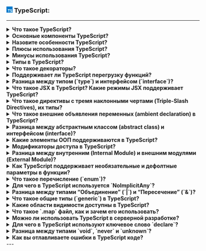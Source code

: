 <h3>
  <img src="../assets/TypeScript.png" width="16" height="16" />
  <span>TypeScript:</span>
</h3>

---
<details><summary><b>Что такое TypeScript?</b></summary>

TypeScript (TS, TScript или «тайпскрипт») — это язык программирования для веб-разработки, основанный на JavaScript.
Делает код понятнее и надежнее, добавляет статическую типизацию (переменные привязаны к конкретным типам данных), а
также может быть скомпилирован в JavaScript. TypeScript используют фронтенд- и бэкенд-разработчики.

Другими словами, TypeScript — это JavaScript ES6 с некоторыми дополнительными возможностями. JavaScript — это язык
сценариев, более похожий на Python, тогда как TypeScript — это объектно-ориентированный язык со статической типизацией,
сравнимый с Java и C#.
</details>

<details><summary><b>Основные компоненты TypeScript?</b></summary>

TypeScript включает в себя три основных компонента:

Язык. Это, с точки зрения разработчиков, самая важная часть TypeScript. «Язык» — это синтаксис, ключевые слова, всё то,
что позволяет писать программы на TypeScript.
Компилятор. TypeScript обладает компилятором с открытым исходным кодом, он является кросс-платформенным, с открытой
спецификацией, и написан на TypeScript. Компилятор выполняет преобразование TypeScript-кода в JavaScript-код. Кроме
того, если с программой что-то не так, он выдаёт сообщения об ошибках. Он позволяет объединять несколько
TypeScript-файлов в один выходной JS-файл и умеет создавать карты кода.
Вспомогательные инструменты. Вспомогательные инструменты TypeScript предназначены для облегчения процесса разработки с
его использованием в различных IDE. Среди них — Visual Studio, VS Code, Sublime, различные средства для быстрого запуска
TS-кода, и другие.

</details>

<details><summary><b>Назовите особенности TypeScript?</b></summary>
- Кроссплатформенность: Компилятор TypeScript можно установить в любой операционной системе: Windows, macOS и Linux.
- Объектно-ориентированный язык: TypeScript предоставляет все стандартные функции ООП, такие как классы, интерфейсы и модули.
- Статическая типизация: TypeScript использует статическую типизацию и помогает проверять типы во время компиляции. Таким образом, вы можете обнаружить ошибки при написании кода без запуска скрипта.
- Необязательная статическая типизация: TypeScript также допускает использование динамической типизации, если вы привыкли к ней в JavaScript.
- Манипуляции с DOM: Вы можете использовать TypeScript для управления DOM для добавления или удаления элементов клиентской веб-страницы.
</details>

<details><summary><b>Плюсы использования TypeScript?</b></summary>

- TypeScript вносит порядок в код.
- Проще дебажить код, т.к. ошибки видны до компиляции еще во время написания кода.
- Статическая типизация TypeScript делает код более читабельным и структурированным чем JavaScript.
- Возможность использования на разных платформах как в клиентских, так и в серверных проектах благодаря универсальной
  транспиляции.

</details>

<details><summary><b>Минусы использования TypeScript?</b></summary>

- Кодирование с помощью TypeScript требует длительного процесса компиляции.
- DefinitelyTyped — в некоторых случаях отсутствуют популярные библиотеки.
- .ts .d.ts .map — большое количество дополнительных файлов после компилирования ts-файла.
- Неявная статическая типизация. Если объявим переменную типа any, то никакой пользы от статической типизации не
  получим.- Шаг компиляции необходим для преобразования TypeScript в JavaScript, если мы хотим запустить приложение
  TypeScript в браузере.

</details>

<details><summary><b>Типы в TypeScript?</b></summary>

**Number:** используется для представления значений чисел. Все числа в TypeScript хранятся как значения с плавающей
запятой.

**String:** представляет собой последовательность символов, хранящуюся как код Unicode UTF-16. Строки заключаются в
одинарные или двойные кавычки.

**Boolean:** логический тип данных. Имеет значение true или false.

**Null:** Null представляет переменную, значение которой не определено.

**Undefined:** литерал, который является отправной точкой всех переменных.

**Void:** тип, присвоенный методам, не имеющим возвращаемого значения.

**Array:** представляет собой коллекцию элементов одного типа.

**Tuple (кортеж):** представляет собой массив с фиксированным количеством элементов разных типов.

**Enum (перечисление):** представляет собой набор именованных констант.

**Any:** представляет любой тип.

**Symbol**

**Never:** также представляет отсутствие значения и используется в качестве возвращаемого типа функций, которые
генерируют или возвращают ошибку.
</details>

<details><summary><b>Что такое декораторы?</b></summary>
Декоратор — это специальный вид описания, который можно присоединить к декларации класса, метода, get свойства, свойства или параметра. Декораторы используют форму @expression, то есть при использовании ставится символ @ перед именем декоратора. Хотя по сути expression может быть любая функция. Эта функция будет вызвана в процессе выполнения программы, причем вызывающий код добавит аргументы с информацией о том объекте, который был задекорирован.

Другими словами, декоратор — это способ добавить дополнительное поведение классу, функции, свойству или параметру. При
использовании, среда исполнения сначала вызовет функцию-декоратор, и только потом будет выполнен основной сценарий
объекта (если код декоратора содержит этот вызов). При наличии нескольких декораторов, они будет вызваны по очереди,
сверху вниз.

Пример:

        function MethodDecorator(targer: Object, propertyKey: string, propertyDescriptor) {
            console.log(propertyKey); //printName
            propertyDescriptor.value = function(...args: any[]) {
                return `Hello, ${args}`
            }
        }

        class User {
            name: string

            @MethodDecorator
            printName(name: string): string {
                return name
            } 
        }

        const user = new User();
        console.log(user.printName('Alex')); //Hello, Alex

https://www.youtube.com/watch?v=HU8W-oEi-EA&ab_channel=TechJavascript

https://habr.com/ru/articles/494668/

</details>

<details><summary><b>Поддерживает ли TypeScript перегрузку функций?</b></summary>
Перегрузка функции - это способ определить функцию с несколькими вариантами типов и реализаций. Перегруженная функция может иметь несколько определений, которые отличаются по количеству и типу параметров.

    function add(a: string, b: string): string;
    function add(a: number, b: number): number;
    function add(a: any, b: any): any {
        return a + b;
    }

</details>

<details><summary><b>Разница между типом (`type`) и интерфейсом (`interface`)?</b></summary>

**_Интерфейс_** – именованный тип объекта.

**_Тип_** – задаёт псевдоним для любой разновидности типа, включая примитивные, типы-объекты и пересечения.

- Тип нельзя открыть для добавления новых свойств, интерфейс всегда расширяем (extends ... {});
- Тип нельзя изменить после создания, интерфейс можно;
- Интерфейсы могут использоваться только для объявления форм объектов, а не для переименования примитивов. Оператор type
  позволяет определить новый псевдоним для существующего типа. Оператор фактически добавляет дополнительное имя для
  существующего типа. Новый тип данных при этом не создаётся;
- Интерфейсы поддерживают декларативное слияние, а псевдонимы типов нет. Объявив два или более интерфейса с одинаковыми
  идентификаторами (именами), мы получим один общий интерфейс.

https://htmlacademy.ru/blog/js/types-vs-interfaces
</details>

<details><summary><b>Что такое JSX в TypeScript? Какие режимы JSX поддерживает TypeScript?</b></summary>
JSX - это встраиваемый XML-подобный синтаксис, который позволяет создавать HTML. TypeScript поддерживает встраивание, проверку типов и компиляцию JSX непосредственно в JavaScript.

</details>

<details><summary><b>Что такое директивы с тремя наклонными чертами (Triple-Slash Directives), их типы?</b></summary>
Директивы с тройной косой чертой - это однострочные комментарии, содержащие тег XML для использования в качестве директив компилятора. Каждая директива указывает, что загружать в процессе компиляции. Директивы с тройной косой чертой работают только в верхней части своего файла и будут рассматриваться как обычные комментарии в любом другом месте файла.

    /// <reference path="..." /> - является наиболее распространенной директивой и определяет зависимость между файлами.

    /// <reference types="..." /> - похож на path, но определяет зависимость для пакета.

    /// <reference lib="..." /> - позволяет явно включить встроенный файл lib.

</details>

<details><summary><b>Что такое внешние объявления переменных (ambient declaration) в TypeScript?</b></summary>

Внешнее объявление переменной (ambient declaration) — это механизм, который позволяет сообщать компилятору TypeScript о
том, что некий исходный код существует где-то за пределами текущего файла. Внешние объявления помогают интегрировать в
TS-программы сторонние JavaScript-библиотеки.

Эти объявления делают в файле объявления типов с расширением .d.ts. Внешние переменные или модули объявляют так:

    declare module Module_Name {
    }

Файлы, в которых находится внешний код, должны быть подключены в TS-файле, использующем их, так:

    /// <reference path=" Sample.d.ts"></reference>

</details>

<details><summary><b>Разница между абстрактным классом (abstract class) и интерфейсом (interface)?</b></summary>

**_Абстрактный класс_** — это «заготовка» класса: реализовано большинство методов (включая внутренние), кроме
нескольких.

_**Интерфейс**_ — это абстрактный класс, у которого ни один метод не реализован, все они публичные и нет переменных
класса.

Интерфейс нужен обычно когда описывается только интерфейс (тавтология). Например, один класс хочет дать другому
возможность доступа к некоторым своим методам, но не хочет себя «раскрывать». Поэтому он просто реализует интерфейс.

Абстрактный класс нужен, когда нужно семейство классов, у которых есть много общего. Конечно, можно применить и
интерфейс, но тогда нужно будет писать много идентичного кода.
</details>

<details><summary><b>Какие элементы ООП поддерживаются в TypeScript?</b></summary>

- **Классы**;
- **Статические свойства и функции**: для определения статических функций и свойств используется ключевое слово static;
- **Наследование**: одним из ключевых элементов ООП является наследование, которое в TS реализуется c помощью ключевого
  слова extends. При помощи extends мы можем наследовать от базового класса и описать классы наследники;
- **Интерфейсы**: для определения кастомного типа данных без реализации в TS (и не только) используются интерфейсы.
  Чтобы объявить интерфейс, используется ключевое слово Interface;
- **Инкапсуляция**: для сокрытия внешнего доступа к состоянию объекта и управления доступом к этому состоянию, в TS
  используется два модификатора: public и private. Внутри нашего класса мы можем писать недоступные извне методы и
  манипулировать с их помощью. По умолчанию поля и методы имеют доступ public;
- **Generic**: typeScript позволяет создавать Generic-типы.

<code>function имя_функции(имя_переменной: Т): Т</code>

Где Т — тип, которым типизирована функция. Также TS поддерживает типизацию интерфейсов и классов.
</details>

<details><summary><b>Модификаторы доступа в TypeScript?</b></summary>

Модификаторы доступа позволяют сокрыть состояние объекта от внешнего доступа и управлять доступом к этому состоянию. В
TypeScript три модификатора: **_public, protected и private_**.

По умолчанию все члены класса в TypeScript являются **public** (общедоступными). Доступ к ним можно получить где угодно
без каких-либо ограничений.

Если же к свойствам и методам применяется модификатор **private**, то к ним нельзя будет обратиться извне при создании
объекта данного класса;

Модификатор **protected** определяет поля и методы, которые из вне класса видны только в классах-наследниках;
</details>

<details><summary><b>Разница между внутренним (Internal Module) и внешним модулями (External Module)?</b></summary>

**Внешний модуль**

Например. В файле main.d.ts:

    import log = module("log");
    log.message("hello");

Этот ссылается на внешний модуль log, который определен в файле log.ts.

    export function message(s: string) {
        console.log(s);
    }

**Внутренний модуль**

В этом файле есть два внутренних модуля X.Y.Z.

    module A.B.C {
        import XYZ = X.Y.Z;
        export function ping(x: number) {
            if (x > 0) {
                XYZ.pong(x – 1)
            };
        }
    }

    module X.Y.Z {
        import ABC = A.B.C;
        export function pong(x: number) {
            if (x > 0) {
                ABC.ping(x – 1)
            };
        }
    }

</details>

<details><summary><b>Как TypeScript поддерживает необязательные и дефолтные параметры в функции?</b></summary>

В TS можно пометить параметр как **_опциональный_** с помощью ?:

    function f(x?: number) {
        // ...
    }
    f() // OK
    f(10) // OK

Несмотря на то, что тип параметра определен как number, параметр x на самом деле имеет тип number | undefined, поскольку
неопределенные параметры в JS получают значение undefined.

Мы также можем указать **_"дефолтный" параметр_** (параметр по умолчанию):

    function f(x = 10) {
        // ...
    }

Теперь в теле функции f параметр x будет иметь тип number, поскольку любой аргумент со значением undefined будет заменен
на 10. Обратите внимание: явная передача undefined означает "отсутствующий" аргумент.
</details>

<details><summary><b>Что такое перечисление (`enum`)?</b></summary>
В TypeScript enum представляют собой структуры данных постоянной длины, которые содержат набор констант. 

Enum полезны при присвоении свойств или значений, которые могут быть только определенным количеством возможных значений.
Одним из распространенных примеров является значение масти одной карты в колоде игральных карт. Есть только 4 масти и не
существует других возможных значений, и эти значения вряд ли изменятся. По этой причине enum было бы эффективным и ясным
способом описания возможных мастей карты.

    enum Direction {
        Clubs = "Clubs",
        Diamonds = "Diamonds",
        Hearts = "Hearts",
        Spades = "Spades"
    }

</details>

<details><summary><b>Для чего в TypeScript используется `NoImplicitAny`?</b></summary>
Если вы не опишите какой-либо параметр функции, TypeScript присваивает значение any и двигается дальше. Это по существу отключает проверку типов в таких случаях, чего и ожидает разработчик JavaScript. Но это может застать врасплох людей, которые хотят более высокой надёжности. Следовательно, есть опция noImplicitAny, которая при включении будет отмечать случаи, когда тип не может быть определен, например:

    function log(someArg) {
        // Ошибка : someArg имеет неявный тип any
        sendDataToServer(someArg);
    }

Указывается параметр в tsconfig.json файле:

    {
        "compilerOptions": {
            "noImplicitAny": true,
            ...
        }
    }

</details>

<details><summary><b>Разница между типами “Объединение” (`|`) и “Пересечение” (`&`)?</b></summary>

**_Объединение (Union)_** - это мощный механизм, позволяющий создавать из множества существующих типов логическое
условие, по которому данные могут принадлежать только к одному из указанных типов. Объединение указывается с помощью
оператора прямой черты |, по обе стороны которой располагаются типы данных.

Переменной, которой был указан тип объединения A или B или C, может быть присвоено значение, принадлежащее к одному из
трех типов.

    class A {
        a: number;
    }
    class B {
        b: string;
    }
    class C {
        c: boolean;
    }

    // значение может принадлежать только одному типу (A или B или C)
    let identifier: A | B | C;

**_Пересечение (Intersection)_** — ещё один мощный механизм TypeScript, который позволяет рассматривать множество типов
данных как единое целое. Пересечение указывается с помощью оператора амперсанда &, по обе стороны которого указываются
типы данных.

Переменной, которой был указан тип пересечение A и B и С, должно быть присвоено значение, принадлежащее к типам A и B и
C одновременно. Другими словами, значение должно обладать всеми обязательными признаками каждого типа, определяющего
пересечение.

    class A {
        a: number;
    }
    class B {
        b: string;
    }
    class C {
        c: boolean;
    }

    let name: A & B & C; // значение должно принадлежать ко всем типам одновременно

</details>

<details><summary><b>Что такое общие типы (`generic`) в TypeScript?</b></summary>

Обобщённые типы (generics) позволяют создавать компоненты или функции, которые могут работать с различными типами, а не
с каким-то одним.

    //1
    function identity<T>(arg: T): T {
	    return arg;
    }

    let output1 = identity<string>("myString");
    let output2 = identity<number>(100);


    //2
    const AC1 = (age: number) => ({type: 'SET-AGE', age});
    const AC1 = ReturnType<typeof AC1> //создай тип функции AC1 и верни возвращаемый тип


    //3 (ConditionalTypes)
    type HipHopType<T> = T extends 'user' ? UserType : ProtoType;
    
    type MyReturnType<T> = T extends (...args: any) => infer R ? R : never; //infer – определи тип
    
    type SameType<T> = T extends {[key: string]: infer U} ? U : never;

https://www.youtube.com/watch?v=RKrkQxFYJ1c&t=25s&ab_channel=IT-KAMASUTRA
</details>

<details><summary><b>Какие области видимости доступны в TypeScript?</b></summary>

**Глобальная:** определяется вне любого класса и может использоваться в любом месте программы.

**Область видимости функции / класса:** переменные, определенные в функции или классе, могут использоваться в любом
месте в пределах этой области.

**Локальная область действия / блок кода:** переменные, определенные в локальной области видимости, могут использоваться
в любом месте этого блока.
</details>

<details><summary><b>Что такое `.map` файл, как и зачем его использовать?</b></summary>

Файл map - это исходная карта, которая показывает, как исходный код TypeScript был интерпретирован в пригодный для
использования код JavaScript. Они помогают упростить отладку, поскольку вы можете отловить любое странное поведение
компилятора.

Инструменты отладки также могут использовать эти файлы, чтобы вы могли редактировать базовый TypeScript, а не
создаваемый файл JavaScript.

    {
        "version":3,
        "file":"index.js",
        "sourceRoot":"",
        "sources":["../src/index.ts"],
        "names":[],
        "mappings":"AAAA,OAAO,EAAE,QAAQ,EAAE,MAAM,aAAa,CAAC;AAEvC,SAAS,SAAS;IACd,MAAM,OAAO,GAAG,QAAQ,CAAC,aAAa,CAAC,KAAK,CAAC,CAAC;",
        "sourcesContent": []
    }

Обычно, имя map-файла складывается из имени скрипта, к которому он относится, с добавлением расширения ".map", bundle.js
— bundle.js.map. Это обычный json-файл со следующими полями:

- «version» — версия Source Maps;
- «file» — (опционально) имя сгенерированного файла, к которому относится текущий map-файл;
- «sourceRoot» — (опционально) префикс для путей к файлам-исходникам;
- «sources» — список путей к файлам-исходникам (разрешаются аналогично адресам src тега script, можно использовать file:
  //.);
- «names» — список имен переменных и функций, которые подверглись изменению в сгенерированном файле;
- «mappings» — координаты отображения переменных и функций исходных файлов на сгенерированный файл в формате Base64 VLQ;
- «sourcesContent» — (опционально) в случае self-contained map-файла список строк, каждая из которых содержит исходный
  текст файла из sources;

Код файлов-исходников можно включить непосредственно в map-файл в поле «sourcesContent», при наличии этого поля
необходимость в их отдельной загрузке отпадает. В этом случае названия файлов в «sources» не отражают их реального
адреса и могут быть совершенно произвольными. Именно поэтому, вы можете видеть во вкладке Sources DevTools такие
странные «протоколы»: webpack://, ng:// и т.д

</details>

<details><summary><b>Можно ли использовать TypeScript в серверной разработке?</b></summary>

Программы, написанные на TypeScript, подходят не только для фронтенд-разработки, но и для создания серверных приложений.
Например, на TS можно писать программы для платформы Node.js. Это даёт программисту дополнительные средства по контролю
типов и позволяет использовать другие возможности языка. Для создания серверных приложений на TS нужно лишь наладить
правильный процесс обработки кода, на вход которого поступают TypeScript-файлы, а на выходе получаются JavaScript-файлы,
подходящие для выполнения их в Node.js. Для того чтобы организовать такую среду, сначала надо установить компилятор
TypeScript:

    npm i -g typescript

Параметры компилятора задают с помощью файла tsconfig.json, который определяет, кроме прочего, цель компиляции и место,
в которое нужно поместиться готовые JS-файлы. В целом, этот файл очень похож на конфигурационные файлы babel или
webpack:

    {
        "compilerOptions": {
            "target": "es5",
            "module": "commonjs",
            "declaration": true,
            "outDir": "build"
        }   
    }

Теперь, при условии, что компилятору есть что обрабатывать, нужно его запустить:

    tsc

И, наконец, учитывая то, что JS-файлы, пригодные для выполнения в среде Node.js, находятся в папке build, надо выполнить
такую команду, находясь в корневой директории проекта:

    node build/index.js

</details>

<details><summary><b>Для чего в TypeScript используют ключевое слово `declare`?</b></summary>
Ключевое слово declare используется в TypeScript для объявления переменных, источником которых может служить некий файл, не являющийся TypeScript-файлом.

Например, представим, что у нас имеется библиотека, которая называется myLibrary. У неё нет файла с объявлениями типов
TypeScript, у неё имеется лишь пространство имён myLibrary в глобальном пространстве имён. Если вы хотите использовать
эту библиотеку в своём TS-коде, вы можете использовать следующую конструкцию:

    declare var myLibrary;

TypeScript назначит переменной myLibrary тип any. Проблема тут заключается в том, что у вас не будет, во время
разработки, интеллектуальных подсказок по этой библиотеке, хотя использовать её в своём коде вы сможете. В этой ситуации
можно воспользоваться и другим подходом, ведущим к тому же результату. Речь идёт об использовании переменной типа any:

    var myLibrary: any;

И в том и в другом случае при компиляции TS-кода в JavaScript, получится одно и то же, но вариант с использованием
ключевого слова declare отличается лучшей читабельностью. Применение этого ключевого слова приводит к созданию так
называемого внешнего объявления переменной (ambient declaration).
</details>

<details><summary><b>Разница между типами `void`, `never` и `unknown`?</b></summary>

**_void_** – этот тип означает отсутствие конкретного типа. Основное предназначение — явно указывать на то, что у
функции или метода отсутствует возвращаемое значение (либо return нет, либо он пустой);

**_never_** – служит для указания того, что какие-либо операции никогда не будут выполнены, например, если функция
выбрасывает исключение (throw new Error("")). Тип never можно указать только той функции, из которой программа
действительно никогда не сможет выйти;

**_unknown_** – является типобезопасным аналогом типа any, но запрещает делать любые операции. Все типы совместимы с
типом unknown, в то время как сам тип unknown совместим только с самим собой и типом any.
</details>

<details><summary><b>Как вы отлавливаете ошибки в TypeScript коде?</b></summary>

- try/catch
- tsconfig.json флаг "strict": true, который включает сразу несколько проверок

https://medium.com/nuances-of-programming/%D0%BF%D1%80%D0%BE%D1%84%D0%B5%D1%81%D1%81%D0%B8%D0%BE%D0%BD%D0%B0%D0%BB%D1%8C%D0%BD%D0%B0%D1%8F-%D0%BE%D0%B1%D1%80%D0%B0%D0%B1%D0%BE%D1%82%D0%BA%D0%B0-%D0%BE%D1%88%D0%B8%D0%B1%D0%BE%D0%BA-%D0%B2-typescript-c2e187a4efb5
</details>
---

